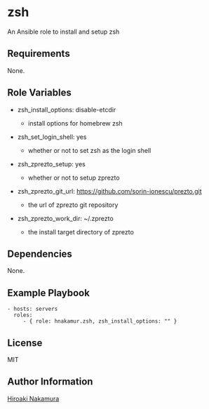 zsh
===

An Ansible role to install and setup zsh

Requirements
------------

None.

Role Variables
--------------

- zsh_install_options: disable-etcdir
    - install options for homebrew zsh
- zsh_set_login_shell: yes
    - whether or not to set zsh as the login shell

- zsh_zprezto_setup: yes
    - whether or not to setup zprezto
- zsh_zprezto_git_url: https://github.com/sorin-ionescu/prezto.git
    - the url of zprezto git repository
- zsh_zprezto_work_dir: ~/.zprezto
    - the install target directory of zprezto

Dependencies
------------

None.

Example Playbook
----------------

    - hosts: servers
      roles:
         - { role: hnakamur.zsh, zsh_install_options: "" }

License
-------

MIT

Author Information
------------------

[Hiroaki Nakamura]( http://hnakamur.github.io/ )
